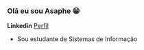 ### Olá eu sou Asaphe 😁
**Linkedin** [Perfil](www.linkedin.com/in/asaphe-sabino-z4f3)
- Sou estudante de Sistemas de Informação


